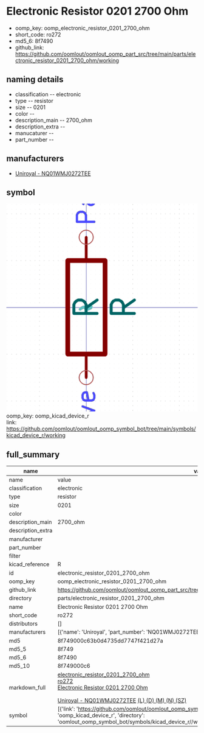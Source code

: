 # Electronic Resistor 0201 2700 Ohm

  
* oomp_key: oomp_electronic_resistor_0201_2700_ohm 
* short_code: ro272
* md5_6: 8f7490  
* github_link: https://github.com/oomlout/oomlout_oomp_part_src/tree/main/parts/electronic_resistor_0201_2700_ohm/working  
## naming details
* classification -- electronic
* type -- resistor
* size -- 0201
* color -- 
* description_main -- 2700_ohm
* description_extra -- 
* manucaturer -- 
* part_number -- 


## manufacturers
* [Uniroyal - NQ01WMJ0272TEE]()  

## symbol

![](symbol/0/working/working_600.png)  
oomp_key: oomp_kicad_device_r  
link: https://github.com/oomlout/oomlout_oomp_symbol_bot/tree/main/symbols/kicad_device_r/working  


## full_summary
| name | value | 
| --- | --- | 
| name | value | 
| classification | electronic | 
| type | resistor | 
| size | 0201 | 
| color |  | 
| description_main | 2700_ohm | 
| description_extra |  | 
| manufacturer |  | 
| part_number |  | 
| filter |  | 
| kicad_reference | R | 
| id | electronic_resistor_0201_2700_ohm | 
| oomp_key | oomp_electronic_resistor_0201_2700_ohm | 
| github_link | https://github.com/oomlout/oomlout_oomp_part_src/tree/main/parts/electronic_resistor_0201_2700_ohm/working | 
| directory | parts/electronic_resistor_0201_2700_ohm | 
| name | Electronic Resistor 0201 2700 Ohm | 
| short_code | ro272 | 
| distributors | [] | 
| manufacturers | [{'name': 'Uniroyal', 'part_number': 'NQ01WMJ0272TEE', 'link': '', 'id': 'manufacturer_uniroyal'}] | 
| md5 | 8f749000c63b0d4735dd7747f421d27a | 
| md5_5 | 8f749 | 
| md5_6 | 8f7490 | 
| md5_10 | 8f749000c6 | 
| markdown_full | [electronic_resistor_0201_2700_ohm](https://github.com/oomlout/oomlout_oomp_part_src/tree/main/parts/electronic_resistor_0201_2700_ohm/working)<br>[ro272](https://github.com/oomlout/oomlout_oomp_part_src/tree/main/parts/electronic_resistor_0201_2700_ohm/working)<br>[Electronic Resistor 0201 2700 Ohm](https://github.com/oomlout/oomlout_oomp_part_src/tree/main/parts/electronic_resistor_0201_2700_ohm/working)<br><br>[Uniroyal - NQ01WMJ0272TEE]() [(L)  ](https://www.lcsc.com/search?q=NQ01WMJ0272TEE)[(D)  ](https://www.digikey.com/en/products?,keywords=NQ01WMJ0272TEE)[(M)  ](https://www.mouser.com/Search/Refine?Keyword=NQ01WMJ0272TEE)[(N)  ](https://www.newark.com/search?st=NQ01WMJ0272TEE)[(SZ)  ](https://so.szlcsc.com/global.html?k=NQ01WMJ0272TEE)<br> | 
| symbol | [{'link': 'https://github.com/oomlout/oomlout_oomp_symbol_bot/tree/main/symbols/kicad_device_r', 'oomp_key': 'oomp_kicad_device_r', 'directory': 'oomlout_oomp_symbol_bot/symbols/kicad_device_r//working/working.kicad_sym'}] | 
